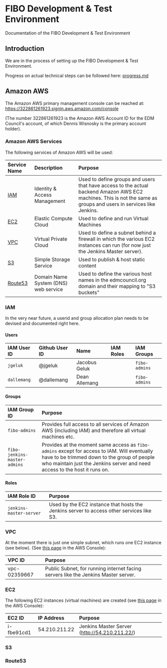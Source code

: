 # FIBO Development & Test Environment

Documentation of the FIBO Development & Test Environment

## Introduction

We are in the process of setting up the FIBO Development & Test Environment.

Progress on actual technical steps can be followed here: [progress.md](progress.md)
## Amazon AWS

The Amazon AWS primary management console can be reached at: https://322861261923.signin.aws.amazon.com/console

(The number 322861261923 is the Amazon AWS Account ID for the EDM Council's account, of which Dennis Wisnosky is the primary account holder).

### Amazon AWS Services

The following services of Amazon AWS will be used:

Service Name  | Description | Purpose
:-------------|:------------|:-------
[IAM](http://aws.amazon.com/iam/) | Identity & Access Management | Used to define groups and users that have access to the actual backend Amazon AWS EC2 machines. This is not the same as groups and users in services like Jenkins.
[EC2](http://aws.amazon.com/ec2/) | Elastic Compute Cloud | Used to define and run Virtual Machines
[VPC](http://aws.amazon.com/vpc/) | Virtual Private Cloud | Used to define a subnet behind a firewall in which the various EC2 instances can run (for now just the Jenkins Master server).
[S3](http://aws.amazon.com/s3/)   | Simple Storage Service | Used to publish & host static content
[Route53](http://aws.amazon.com/route53/) | Domain Name System (DNS) web service | Used to define the various host names in the edmcouncil.org domain and their mapping to "S3 buckets"

### IAM

In the very near future, a userid and group allocation plan needs to be devised and documented right here.

#### Users

IAM User ID | Github User ID | Name | IAM Roles | IAM Groups
:-----------|:---------------|:-----|:----------|:----------
`jgeluk` | @jgeluk | Jacobus Geluk | | `fibo-admins`
`dallemang` | @dallemang | Dean Allemang | | `fibo-admins`

#### Groups

IAM Group ID | Purpose
:------------|:-------
`fibo-admins` | Provides full access to all services of Amazon AWS (including IAM) and therefore all virtual machines etc.
`fibo-jenkins-master-admins` | Provides at the moment same access as `fibo-admins` except for access to IAM. Will eventually have to be trimmed down to the group of people who maintain just the Jenkins server and need access to the host it runs on.

#### Roles

| IAM Role ID | Purpose
:-------------|:-------
`jenkins-master-server` | Used by the EC2 instance that hosts the Jenkins server to access other services like S3.

### VPC

At the moment there is just one simple subnet, which runs one EC2 instance (see below). (See [this page](https://console.aws.amazon.com/vpc/home?region=us-east-1#vpcs:) in the AWS Console):

VPC ID       | Purpose
:------------|:-------
vpc-02359667 | Public Subnet, for running internet facing servers like the Jenkins Master server.

### EC2

The following EC2 instances (virtual machines) are created (see [this page](https://console.aws.amazon.com/ec2/v2/home?region=us-east-1#Instances:) in the AWS Console):

EC2 ID     | IP Address    | Purpose
:----------|:--------------|:-------
i-fbe91cd1 | 54.210.211.22 | Jenkins Master Server (http://54.210.211.22/)

### S3

### Route53
